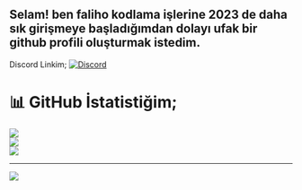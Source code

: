 
 ## Selam! ben faliho kodlama işlerine 2023 de daha sık girişmeye başladığımdan dolayı ufak bir github profili oluşturmak istedim.
 
 Discord Linkim;
[![Discord](https://img.shields.io/badge/Discord-%237289DA.svg?logo=discord&logoColor=white)](https://discord.gg/https://discord.gg/7gSDSVdnf2) 

# 📊 GitHub İstatistiğim;
![](https://github-readme-stats.vercel.app/api?username=falih0&theme=dark&hide_border=false&include_all_commits=false&count_private=false)<br/>
![](https://github-readme-streak-stats.herokuapp.com/?user=falih0&theme=dark&hide_border=false)<br/>
![](https://github-readme-stats.vercel.app/api/top-langs/?username=falih0&theme=dark&hide_border=false&include_all_commits=false&count_private=false&layout=compact)

---
[![](https://visitcount.itsvg.in/api?id=falih0&icon=0&color=0)](https://visitcount.itsvg.in)

<!-- Proudly created with GPRM ( https://gprm.itsvg.in ) -->
